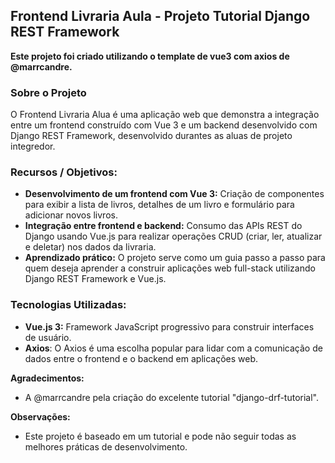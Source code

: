 ## Frontend Livraria Aula - Projeto Tutorial Django REST Framework

**Este projeto foi criado utilizando o template de vue3 com axios de @marrcandre.**

### Sobre o Projeto
O Frontend Livraria Alua é uma aplicação web que demonstra a integração entre um frontend construído com Vue 3 e um backend desenvolvido com Django REST Framework, desenvolvido durantes as aluas de projeto integredor.

### Recursos / Objetivos:
* **Desenvolvimento de um frontend com Vue 3:** Criação de componentes para exibir a lista de livros, detalhes de um livro e formulário para adicionar novos livros.
* **Integração entre frontend e backend:** Consumo das APIs REST do Django usando Vue.js para realizar operações CRUD (criar, ler, atualizar e deletar) nos dados da livraria.
* **Aprendizado prático:** O projeto serve como um guia passo a passo para quem deseja aprender a construir aplicações web full-stack utilizando Django REST Framework e Vue.js.

### Tecnologias Utilizadas:
* **Vue.js 3:** Framework JavaScript progressivo para construir interfaces de usuário.
* **Axios**: O Axios é uma escolha popular para lidar com a comunicação de dados entre o frontend e o backend em aplicações web.

**Agradecimentos:**
* A @marrcandre pela criação do excelente tutorial "django-drf-tutorial".

**Observações:**
* Este projeto é baseado em um tutorial e pode não seguir todas as melhores práticas de desenvolvimento.

